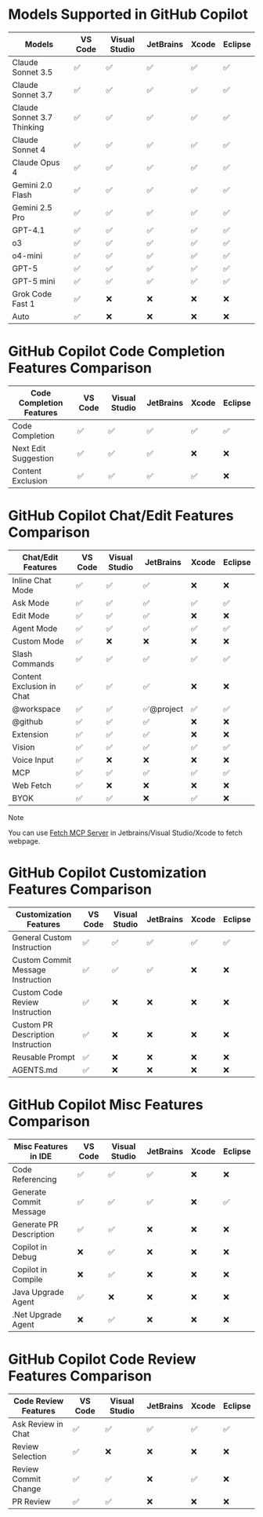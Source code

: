 # Models Supported in GitHub Copilot

| Models                     | VS Code | Visual Studio | JetBrains | Xcode | Eclipse |
|----------------------------|---------|---------------|-----------|-------|---------|
| Claude Sonnet 3.5          | ✅      | ✅            | ✅        | ✅    | ✅      |
| Claude Sonnet 3.7          | ✅      | ✅            | ✅        | ✅    | ✅      |
| Claude Sonnet 3.7 Thinking | ✅      | ✅            | ✅        | ✅    | ✅      |
| Claude Sonnet 4            | ✅      | ✅            | ✅        | ✅    | ✅      |
| Claude Opus 4              | ✅      | ✅            | ✅        | ✅    | ✅      |
| Gemini 2.0 Flash           | ✅      | ✅            | ✅        | ✅    | ✅      |
| Gemini 2.5 Pro             | ✅      | ✅            | ✅        | ✅    | ✅      |
| GPT-4.1                    | ✅      | ✅            | ✅        | ✅    | ✅      |
| o3                         | ✅      | ✅            | ✅        | ✅    | ✅      |
| o4-mini                    | ✅      | ✅            | ✅        | ✅    | ✅      |
| GPT-5                      | ✅      | ✅            | ✅        | ✅    | ✅      |
| GPT-5 mini                 | ✅      | ✅            | ✅        | ✅    | ✅      |
| Grok Code Fast 1           | ✅      | ❌            | ❌        | ❌    | ❌      |
| Auto                       | ✅      | ❌            | ❌        | ❌    | ❌      |

# GitHub Copilot Code Completion Features Comparison

| Code Completion Features | VS Code | Visual Studio | JetBrains | Xcode | Eclipse |
|--------------------------|---------|---------------|-----------|-------|---------|
| Code Completion          | ✅       | ✅             | ✅         | ✅     | ✅       |
| Next Edit Suggestion     | ✅       | ✅             | ✅         | ❌     | ❌       |
| Content Exclusion        | ✅       | ✅             | ✅         | ✅     | ❌       |

# GitHub Copilot Chat/Edit Features Comparison

| Chat/Edit Features       | VS Code       | Visual Studio | JetBrains     | Xcode | Eclipse |
|--------------------------|---------------|---------------|---------------|-------|---------|
| Inline Chat Mode         | ✅             | ✅             | ✅             | ❌     | ❌       |
| Ask Mode                 | ✅             | ✅             | ✅             | ✅     | ✅       |
| Edit Mode                | ✅             | ✅             | ✅             | ❌     | ❌       |
| Agent Mode               | ✅             | ✅             | ✅             | ✅     | ✅       |
| Custom Mode              | ✅             | ❌             | ❌             | ❌     | ❌       |
| Slash Commands           | ✅             | ✅             | ✅             | ✅     | ✅       |
| Content Exclusion in Chat| ✅             | ✅             | ✅             | ❌     | ❌       |
| @workspace               | ✅             | ✅             | ✅@project     | ✅     | ✅       |
| @github                  | ✅             | ✅             | ✅             | ❌     | ❌       |
| Extension                | ✅             | ✅             | ✅             | ❌     | ❌       |
| Vision                   | ✅             | ✅             | ✅             | ✅     | ✅       |
| Voice Input              | ✅             | ❌             | ❌             | ❌     | ❌       |
| MCP                      | ✅             | ✅             | ✅             | ✅     | ✅       |
| Web Fetch                | ✅             | ❌             | ❌             | ❌     | ❌       |
| BYOK                     | ✅             | ✅             | ❌             | ✅     | ❌       |

> [!NOTE]
> You can use [Fetch MCP Server](https://github.com/modelcontextprotocol/servers/tree/main/src/fetch) in Jetbrains/Visual Studio/Xcode to fetch webpage.

# GitHub Copilot Customization Features Comparison

| Customization Features               | VS Code | Visual Studio | JetBrains | Xcode | Eclipse |
|--------------------------------------|---------|---------------|-----------|-------|---------|
| General Custom Instruction           | ✅       | ✅             | ✅         | ✅     | ✅       |
| Custom Commit Message Instruction    | ✅       | ✅             | ✅         | ❌     | ❌       |
| Custom Code Review Instruction       | ✅       | ❌             | ❌         | ❌     | ❌       |
| Custom PR Description Instruction    | ✅       | ❌             | ❌         | ❌     | ❌       |
| Reusable Prompt                      | ✅       | ❌             | ❌         | ❌     | ❌       |
| AGENTS.md                            | ✅       | ❌             | ❌         | ❌     | ❌       |

# GitHub Copilot Misc Features Comparison

| Misc Features in IDE     | VS Code | Visual Studio | JetBrains | Xcode | Eclipse |
|--------------------------|---------|---------------|-----------|-------|---------|
| Code Referencing         | ✅       | ✅             | ✅         | ❌     | ❌       |
| Generate Commit Message  | ✅       | ✅             | ✅         | ❌     | ✅       |
| Generate PR Description  | ✅       | ✅             | ❌         | ❌     | ❌       |
| Copilot in Debug         | ❌       | ✅             | ❌         | ❌     | ❌       |
| Copilot in Compile       | ❌       | ✅             | ❌         | ❌     | ❌       |
| Java Upgrade Agent       | ✅       | ❌             | ❌         | ❌     | ❌       |
| .Net Upgrade Agent       | ❌       | ✅             | ❌         | ❌     | ❌       |

# GitHub Copilot Code Review Features Comparison

| Code Review Features     | VS Code | Visual Studio | JetBrains | Xcode | Eclipse |
|--------------------------|---------|---------------|-----------|-------|---------|
| Ask Review in Chat       | ✅       | ✅             | ✅         | ✅     | ✅       |
| Review Selection         | ✅       | ❌             | ❌         | ❌     | ❌       |
| Review Commit Change     | ✅       | ✅             | ❌         | ✅     | ❌       |
| PR Review                | ✅       | ✅             | ❌         | ❌     | ❌       |
